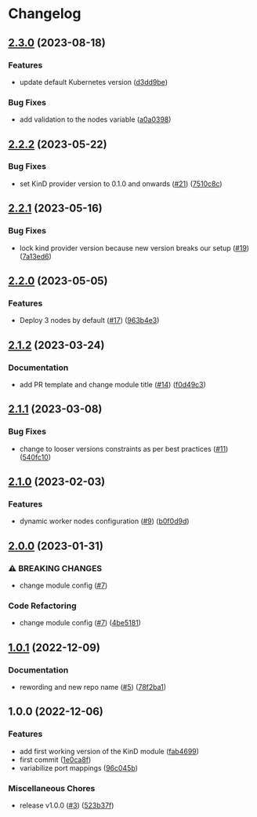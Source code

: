 # Changelog

## [2.3.0](https://github.com/camptocamp/devops-stack-module-cluster-kind/compare/v2.2.2...v2.3.0) (2023-08-18)


### Features

* update default Kubernetes version ([d3dd9be](https://github.com/camptocamp/devops-stack-module-cluster-kind/commit/d3dd9be675422de5859058c2315a82cb73666ece))


### Bug Fixes

* add validation to the nodes variable ([a0a0398](https://github.com/camptocamp/devops-stack-module-cluster-kind/commit/a0a0398f24d0cf67fcc4d7694e6acd8bbee3f89f))

## [2.2.2](https://github.com/camptocamp/devops-stack-module-cluster-kind/compare/v2.2.1...v2.2.2) (2023-05-22)


### Bug Fixes

* set KinD provider version to 0.1.0 and onwards ([#21](https://github.com/camptocamp/devops-stack-module-cluster-kind/issues/21)) ([7510c8c](https://github.com/camptocamp/devops-stack-module-cluster-kind/commit/7510c8c9b552278ed707f1f3d8029e48470270e8))

## [2.2.1](https://github.com/camptocamp/devops-stack-module-cluster-kind/compare/v2.2.0...v2.2.1) (2023-05-16)


### Bug Fixes

* lock kind provider version because new version breaks our setup ([#19](https://github.com/camptocamp/devops-stack-module-cluster-kind/issues/19)) ([7a13ed6](https://github.com/camptocamp/devops-stack-module-cluster-kind/commit/7a13ed64769d378efa5b0ca7b0acf57ccf38480b))

## [2.2.0](https://github.com/camptocamp/devops-stack-module-cluster-kind/compare/v2.1.2...v2.2.0) (2023-05-05)


### Features

* Deploy 3 nodes by default ([#17](https://github.com/camptocamp/devops-stack-module-cluster-kind/issues/17)) ([963b4e3](https://github.com/camptocamp/devops-stack-module-cluster-kind/commit/963b4e37684edaa23713587b7cf427961570b64d))

## [2.1.2](https://github.com/camptocamp/devops-stack-module-cluster-kind/compare/v2.1.1...v2.1.2) (2023-03-24)


### Documentation

* add PR template and change module title ([#14](https://github.com/camptocamp/devops-stack-module-cluster-kind/issues/14)) ([f0d49c3](https://github.com/camptocamp/devops-stack-module-cluster-kind/commit/f0d49c3e68b86b0838118e756f33b0619cf3d7e0))

## [2.1.1](https://github.com/camptocamp/devops-stack-module-cluster-kind/compare/v2.1.0...v2.1.1) (2023-03-08)


### Bug Fixes

* change to looser versions constraints as per best practices ([#11](https://github.com/camptocamp/devops-stack-module-cluster-kind/issues/11)) ([540fc10](https://github.com/camptocamp/devops-stack-module-cluster-kind/commit/540fc10ea45b6eacab5bea42b165b6ec3f16ce11))

## [2.1.0](https://github.com/camptocamp/devops-stack-module-cluster-kind/compare/v2.0.0...v2.1.0) (2023-02-03)


### Features

* dynamic worker nodes configuration ([#9](https://github.com/camptocamp/devops-stack-module-cluster-kind/issues/9)) ([b0f0d9d](https://github.com/camptocamp/devops-stack-module-cluster-kind/commit/b0f0d9d3f398b35559e2a7c089c7b9f9afc94fe8))

## [2.0.0](https://github.com/camptocamp/devops-stack-module-cluster-kind/compare/v1.0.1...v2.0.0) (2023-01-31)


### ⚠ BREAKING CHANGES

* change module config ([#7](https://github.com/camptocamp/devops-stack-module-cluster-kind/issues/7))

### Code Refactoring

* change module config ([#7](https://github.com/camptocamp/devops-stack-module-cluster-kind/issues/7)) ([4be5181](https://github.com/camptocamp/devops-stack-module-cluster-kind/commit/4be518131befab8c128a6d8f5f16c91160aa5f0b))

## [1.0.1](https://github.com/camptocamp/devops-stack-module-cluster-kind/compare/v1.0.0...v1.0.1) (2022-12-09)


### Documentation

* rewording and new repo name ([#5](https://github.com/camptocamp/devops-stack-module-cluster-kind/issues/5)) ([78f2ba1](https://github.com/camptocamp/devops-stack-module-cluster-kind/commit/78f2ba1f5b01bd2527cfb6bc4f8b590df6fc36f4))

## 1.0.0 (2022-12-06)


### Features

* add first working version of the KinD module ([fab4699](https://github.com/camptocamp/devops-stack-module-kind/commit/fab46994004e0f14c72b9748f82084e585ddc3cd))
* first commit ([1e0ca8f](https://github.com/camptocamp/devops-stack-module-kind/commit/1e0ca8f647df1264fbeb5b7f98645260e266f635))
* variabilize port mappings ([96c045b](https://github.com/camptocamp/devops-stack-module-kind/commit/96c045b933d09d7157219dd53ebbba2dbd22b6eb))


### Miscellaneous Chores

* release v1.0.0 ([#3](https://github.com/camptocamp/devops-stack-module-kind/issues/3)) ([523b37f](https://github.com/camptocamp/devops-stack-module-kind/commit/523b37f950c2d41e5f97b92e2cd446c20a2ab5e3))
